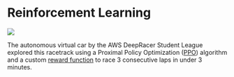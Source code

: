# Reinforcement Learning
![](https://student.deepracer.com/static/media/2022_june_pro_time_trial_gray.4b272960e610715bac20.png)

The autonomous virtual car by the AWS DeepRacer Student League explored this racetrack using a Proximal Policy Optimization ([PPO](https://arxiv.org/abs/1707.06347)) algorithm and a custom [reward function](reward_function.py) to race 3 consecutive laps in under 3 minutes.

